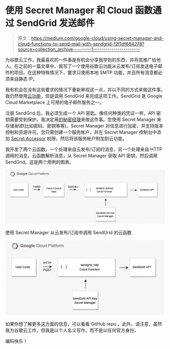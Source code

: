 # 使用 Secret Manager 和 Cloud 函数通过 SendGrid 发送邮件

> 原文：<https://medium.com/google-cloud/using-secret-manager-and-cloud-functions-to-send-mail-with-sendgrid-f2f1df684278?source=collection_archive---------1----------------------->

为谷歌云工作，我最喜欢的一件事是有机会分享我学到的东西，并将其推广给他人。在之前的一篇文章中，我写了一个使用谷歌云功能从云发布/订阅发送电子邮件的项目。在这种特殊情况下，要求只使用本地 SMTP 功能，并且所有消息都必须来自静态 IP。

我有机会在没有这些要求的情况下重新审视这一点，并以不同的方式来做这件事。我仍然使用[云功能](https://cloud.google.com/functions)，但是调用 SendGrid 来完成这项工作。SendGrid 是 Google Cloud Marketplace 上可用的电子邮件服务之一。

注册 SendGrid 后，我必须生成一个 API 密匙。像任何种类的凭证一样，API 密钥需要受到保护。我决定用[的秘密经理](https://cloud.google.com/secret-manager)来做这件事。您使用 Secret Manager 来存储*秘密*(比如密码、密钥等等)。Secret Manager 对信息进行加密，并支持版本控制和资源许可。您只需创建一个服务帐户，并在 Secret Manager 控制台中添加 [Secret Accessor](https://cloud.google.com/secret-manager/docs/access-control) 权限，然后将该服务帐户附加到云功能。

我开发了两个云函数，一个处理来自云发布/订阅的消息，另一个处理来自 HTTP 调用的消息。云函数解析消息，从 Secret Manager 获取 API 密钥，然后调用 SendGrid。这是两个用例的图表。

![](img/1acd627e320d1b4a6c5ef41e8ae05476.png)

使用 Secret Manager 从云发布/订阅中调用 SendGrid 的云函数

![](img/e5ed50f4970cbf3ed21771ef0d6d24bb.png)

如果你想了解更多这方面的信息，可以看看 GitHub repo 。此外，请注意，虽然我为谷歌云工作，但我是以个人名义写作，而不是以任何官方身份。

编码快乐！